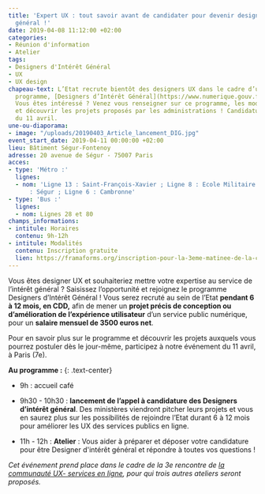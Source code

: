 ```yaml
---
title: 'Expert UX : tout savoir avant de candidater pour devenir designer d’intérêt
  général !'
date: 2019-04-08 11:12:00 +02:00
categories:
- Réunion d'information
- Atelier
tags:
- Designers d'Intérêt Général
- UX
- UX design
chapeau-text: L’Etat recrute bientôt des designers UX dans le cadre d’un tout nouveau
  programme, [Designers d’Intérêt Général](https://www.numerique.gouv.fr/actualites/lancement-designers-interet-general-administrations-proposez-vos-projets-ux-design/).
  Vous êtes intéressé ? Venez vous renseigner sur ce programme, les modalités de recrutement
  et découvrir les projets proposés par les administrations ! Candidatures à partir
  du 11 avril.
une-ou-diaporama:
- image: "/uploads/20190403_Article_lancement_DIG.jpg"
event_start_date: 2019-04-11 00:00:00 +02:00
lieu: Bâtiment Ségur-Fontenoy
adresse: 20 avenue de Ségur - 75007 Paris
acces:
- type: 'Métro :'
  lignes:
  - nom: 'Ligne 13 : Saint-François-Xavier ; Ligne 8 : Ecole Militaire ; Ligne 10
      : Ségur ; Ligne 6 : Cambronne'
- type: 'Bus :'
  lignes:
  - nom: Lignes 28 et 80
champs_informations:
- intitule: Horaires
  contenu: 9h-12h
- intitule: Modalités
  contenu: Inscription gratuite
  lien: https://framaforms.org/inscription-pour-la-3eme-matinee-de-la-communaute-ux-1553189996
---
```


Vous êtes designer UX et souhaiteriez mettre votre expertise au service de l’intérêt général ? Saisissez l’opportunité et rejoignez le programme Designers d’Intérêt Général ! Vous serez recruté au sein de l’Etat **pendant 6 à 12 mois, en CDD,** afin de mener un **projet précis de conception ou d’amélioration de l’expérience utilisateur** d’un service public numérique, pour un **salaire mensuel de 3500 euros net**.

Pour en savoir plus sur le programme et découvrir les projets auxquels vous pourrez postuler dès le jour-même, participez à notre événement du 11 avril, à Paris (7e).

**Au programme :**
{: .text-center}

* 9h : accueil café

* 9h30 - 10h30 : **lancement de l’appel à candidature des Designers d’intérêt général**. 
 Des ministères viendront pitcher leurs projets et vous en saurez plus sur les possibilités de rejoindre l’Etat durant 6 à 12 mois pour améliorer les UX des services publics en ligne.

* 11h - 12h : **Atelier** : Vous aider à préparer et déposer votre candidature pour être Designer d'intérêt général et répondre à toutes vos questions !

*Cet événement prend place dans le cadre de la 3e rencontre de [la communauté UX- services en ligne](https://www.numerique.gouv.fr/actualites/rejoignez-la-communaute-ux-services-publics-en-ligne/), pour qui trois autres ateliers seront proposés.*